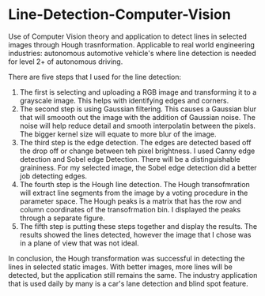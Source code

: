 # Line-Detection-Computer-Vision
Use of Computer Vision theory and application to detect lines in selected images through Hough trasnformation. Applicable to real world engineering industries: autonomous automotive vehicle's where line detection is needed for level 2+ of autonomous driving. 

There are five steps that I used for the line detection:

  1. The first is selecting and uploading a RGB image and transforming it to a grayscale image. This helps with identifying edges and corners. 
  2. The second step is using Gaussian filtering. This causes a Gaussian blur that will smoooth out the image with the addition of Gaussian noise. The noise will help        reduce detail and smooth interpolatin between the pixels. The bigger kernel size will equate to more blur of the image.
  3. The third step is the edge detection. The edges are detected based off the drop off or change between teh pixel brightness. I used Canny edge detection and Sobel        edge Detection. There will be a distinguishable graininess. For my selected image, the Sobel edge detection did a better job detecting edges.
  4. The fourth step is the Hough line detection. The Hough transofmration will extract line segments from the image by a voting procedure in the parameter space. The        Hough peaks is a matrix that has the row and column coordinates of the transofrmation bin. I displayed the peaks through a separate figure. 
  5. The fifth step is putting these steps together and display the results. The results showed the lines detected, however the image that I chose was in a plane of view      that was not ideal. 
  
  In conclusion, the Hough transformation was successful in detecting the lines in selected static images. With better images, more lines will be detected, but the application still remains the same. The industry application that is used daily by many is a car's lane detection and blind spot feature. 
